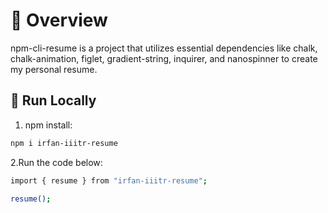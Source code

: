 # 📌 Overview

npm-cli-resume is a project that utilizes essential dependencies like chalk, chalk-animation, figlet, gradient-string, inquirer, and nanospinner to create my personal resume.


## 🚀 Run Locally
1. npm install:
```sh
npm i irfan-iiitr-resume
```
2.Run the code below:
```bash
import { resume } from "irfan-iiitr-resume";

resume();
```




